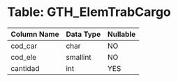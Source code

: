 # Table: GTH_ElemTrabCargo

| Column Name | Data Type | Nullable |
|-------------|-----------|----------|
| cod_car | char | NO |
| cod_ele | smallint | NO |
| cantidad | int | YES |
